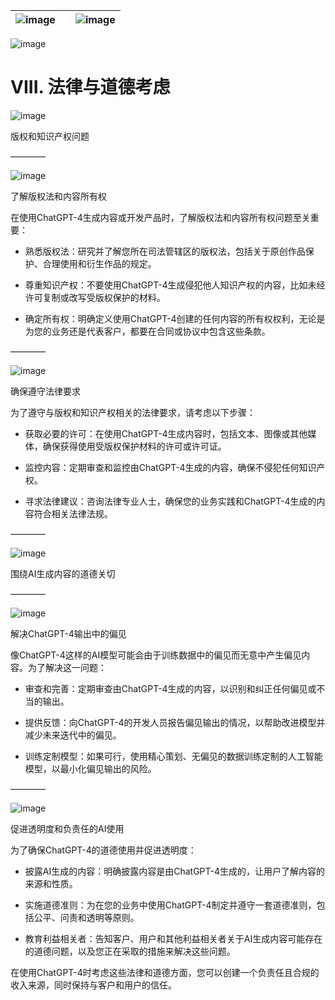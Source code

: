 | ![image](d2d_images/chapter_title_corner_decoration_left.png) |  | ![image](d2d_images/chapter_title_corner_decoration_right.png) |
| --- | --- | --- |

![image](d2d_images/chapter_title_above.png)

# VIII. 法律与道德考虑

![image](d2d_images/chapter_title_below.png)

版权和知识产权问题

––––––––

![image](d2d_images/scene_break.png)

了解版权法和内容所有权

在使用ChatGPT-4生成内容或开发产品时，了解版权法和内容所有权问题至关重要：

+   熟悉版权法：研究并了解您所在司法管辖区的版权法，包括关于原创作品保护、合理使用和衍生作品的规定。

+   尊重知识产权：不要使用ChatGPT-4生成侵犯他人知识产权的内容，比如未经许可复制或改写受版权保护的材料。

+   确定所有权：明确定义使用ChatGPT-4创建的任何内容的所有权权利，无论是为您的业务还是代表客户，都要在合同或协议中包含这些条款。

––––––––

![image](d2d_images/scene_break.png)

确保遵守法律要求

为了遵守与版权和知识产权相关的法律要求，请考虑以下步骤：

+   获取必要的许可：在使用ChatGPT-4生成内容时，包括文本、图像或其他媒体，确保获得使用受版权保护材料的许可或许可证。

+   监控内容：定期审查和监控由ChatGPT-4生成的内容，确保不侵犯任何知识产权。

+   寻求法律建议：咨询法律专业人士，确保您的业务实践和ChatGPT-4生成的内容符合相关法律法规。

––––––––

![image](d2d_images/scene_break.png)

围绕AI生成内容的道德关切

––––––––

![image](d2d_images/scene_break.png)

解决ChatGPT-4输出中的偏见

像ChatGPT-4这样的AI模型可能会由于训练数据中的偏见而无意中产生偏见内容。为了解决这一问题：

+   审查和完善：定期审查由ChatGPT-4生成的内容，以识别和纠正任何偏见或不当的输出。

+   提供反馈：向ChatGPT-4的开发人员报告偏见输出的情况，以帮助改进模型并减少未来迭代中的偏见。

+   训练定制模型：如果可行，使用精心策划、无偏见的数据训练定制的人工智能模型，以最小化偏见输出的风险。

––––––––

![image](d2d_images/scene_break.png)

促进透明度和负责任的AI使用

为了确保ChatGPT-4的道德使用并促进透明度：

+   披露AI生成的内容：明确披露内容是由ChatGPT-4生成的，让用户了解内容的来源和性质。

+   实施道德准则：为在您的业务中使用ChatGPT-4制定并遵守一套道德准则，包括公平、问责和透明等原则。

+   教育利益相关者：告知客户、用户和其他利益相关者关于AI生成内容可能存在的道德问题，以及您正在采取的措施来解决这些问题。

在使用ChatGPT-4时考虑这些法律和道德方面，您可以创建一个负责任且合规的收入来源，同时保持与客户和用户的信任。
